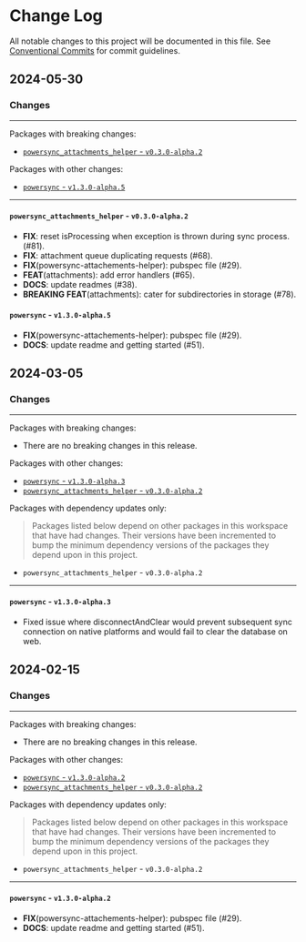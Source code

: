 # Change Log

All notable changes to this project will be documented in this file.
See [Conventional Commits](https://conventionalcommits.org) for commit guidelines.

## 2024-05-30

### Changes

---

Packages with breaking changes:

 - [`powersync_attachments_helper` - `v0.3.0-alpha.2`](#powersync_attachments_helper---v030-alpha2)

Packages with other changes:

 - [`powersync` - `v1.3.0-alpha.5`](#powersync---v130-alpha5)

---

#### `powersync_attachments_helper` - `v0.3.0-alpha.2`

 - **FIX**: reset isProcessing when exception is thrown during sync process. (#81).
 - **FIX**: attachment queue duplicating requests (#68).
 - **FIX**(powersync-attachements-helper): pubspec file (#29).
 - **FEAT**(attachments): add error handlers (#65).
 - **DOCS**: update readmes (#38).
 - **BREAKING** **FEAT**(attachments): cater for subdirectories in storage (#78).

#### `powersync` - `v1.3.0-alpha.5`

 - **FIX**(powersync-attachements-helper): pubspec file (#29).
 - **DOCS**: update readme and getting started (#51).


## 2024-03-05

### Changes

---

Packages with breaking changes:

 - There are no breaking changes in this release.

Packages with other changes:

 - [`powersync` - `v1.3.0-alpha.3`](#powersync---v130-alpha3)
 - [`powersync_attachments_helper` - `v0.3.0-alpha.2`](#powersync_attachments_helper---v030-alpha2)

Packages with dependency updates only:

> Packages listed below depend on other packages in this workspace that have had changes. Their versions have been incremented to bump the minimum dependency versions of the packages they depend upon in this project.

 - `powersync_attachments_helper` - `v0.3.0-alpha.2`

---

#### `powersync` - `v1.3.0-alpha.3`

 - Fixed issue where disconnectAndClear would prevent subsequent sync connection on native platforms and would fail to clear the database on web.


## 2024-02-15

### Changes

---

Packages with breaking changes:

 - There are no breaking changes in this release.

Packages with other changes:

 - [`powersync` - `v1.3.0-alpha.2`](#powersync---v130-alpha2)
 - [`powersync_attachments_helper` - `v0.3.0-alpha.2`](#powersync_attachments_helper---v030-alpha2)

Packages with dependency updates only:

> Packages listed below depend on other packages in this workspace that have had changes. Their versions have been incremented to bump the minimum dependency versions of the packages they depend upon in this project.

 - `powersync_attachments_helper` - `v0.3.0-alpha.2`

---

#### `powersync` - `v1.3.0-alpha.2`

 - **FIX**(powersync-attachements-helper): pubspec file (#29).
 - **DOCS**: update readme and getting started (#51).

